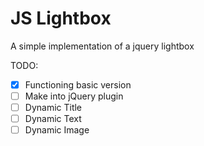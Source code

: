 # JS Lightbox
A simple implementation of a jquery lightbox

TODO:
- [x] Functioning basic version
- [ ] Make into jQuery plugin
- [ ] Dynamic Title
- [ ] Dynamic Text
- [ ] Dynamic Image
